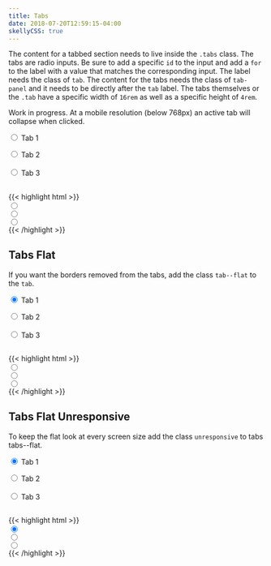 ```yaml
---
title: Tabs
date: 2018-07-20T12:59:15-04:00
skellyCSS: true
---
```

The content for a tabbed section needs to live inside the `.tabs` class. The tabs are radio inputs.
Be sure to add a specific `id` to the input and add a `for` to the label with a value that matches the
corresponding input. The label needs the class of `tab`.
The content for the tabs needs the class of `tab-panel` and it needs to be directly after the `tab` label.
The tabs themselves or the `.tab` have a specific width of `16rem` as well as a specific
height of `4rem`.

Work in progress. At a mobile resolution (below 768px) an active tab will collapse when clicked. 

<div class="tabs">
  <!-- Tab 1 -->
  <input type="radio" id="tab-input-a" name="tabs" checked>
  <label for="tab-input-a" class="tab">
    <i class="pi-folder-open" focusable="false" aria-hidden="hidden"></i> Tab 1
  </label>
  <div class="tab-panel">
    <p class="skeleton" data-lines="6"></p>
  </div>

  <!-- Tab 2 -->
  <input type="radio" id="tab-input-b" name="tabs">
  <label for="tab-input-b" class="tab">
    <i class="pi-folder" focusable="false" aria-hidden="hidden"></i> Tab 2
  </label>
  <div class="tab-panel">
    <div class="flex">
      <img class="skeleton-image skeleton-image--lg mb-3">
      <img class="skeleton-image skeleton-image--lg skeleton-image--circle mb-3">
    </div>
  </div>

  <!-- Tab 3 -->
  <input type="radio" id="tab-input-c" name="tabs">
  <label for="tab-input-c" class="tab">
    <i class="pi-users" focusable="false" aria-hidden="hidden"></i> Tab 3
  </label>
  <div class="tab-panel">
    <img class="skeleton-image skeleton-image--lg mb-3">
    <h2 class="skeleton skeleton--md"></h2>
    <p class="skeleton" data-lines="3"></p>
  </div>
</div>

<div class="mt-3 mb-4">
{{< highlight html >}}
<div class="tabs">
  <!-- Tab 1 -->
  <input type="radio" id="tab-input-a" name="tabs" checked>
  <label for="tab-input-a" class="tab">
    <!-- Tab label goes here! -->
  </label>
  <div class="tab-panel">
    <!-- Tab content goes here! -->
  </div>

  <!-- Tab 2 -->
  <input type="radio" id="tab-input-b" name="tabs">
  <label for="tab-input-b" class="tab">
    <!-- Tab label goes here! -->
  </label>
  <div class="tab-panel">
    <!-- Tab content goes here! -->
  </div>

  <!-- Tab 3 -->
  <input type="radio" id="tab-input-c" name="tabs">
  <label for="tab-input-c" class="tab">
    <!-- Tab label goes here! -->
  </label>
  <div class="tab-panel">
    <!-- Tab content goes here! -->
  </div>
</div>
{{< /highlight >}}
</div>


## Tabs Flat

If you want the borders removed from the tabs, add the class `tab--flat` to the `tab`.

<div class="tabs tabs--flat">
  <input type="radio" id="tab-input-2a" name="tabs-2" checked>
  <label for="tab-input-2a" class="tab">
    <i class="pi-folder-open" focusable="false" aria-hidden="hidden"></i> Tab 1
  </label>
  <div class="tab-panel">
    <p class="skeleton" data-lines="6"></p>
  </div>
  <input type="radio" id="tab-input-2b" name="tabs-2">
  <label for="tab-input-2b" class="tab">
    <i class="pi-folder" focusable="false" aria-hidden="hidden"></i> Tab 2
  </label>
  <div class="tab-panel">
    <div class="flex">
      <img class="skeleton-image skeleton-image--lg mb-3">
      <img class="skeleton-image skeleton-image--lg skeleton-image--circle mb-3">
    </div>
  </div>
  <input type="radio" id="tab-input-2c" name="tabs-2">
  <label for="tab-input-2c" class="tab">
    <i class="pi-users" focusable="false" aria-hidden="hidden"></i> Tab 3
  </label>
  <div class="tab-panel">
    <img class="skeleton-image skeleton-image--lg mb-3">
    <h2 class="skeleton skeleton--md"></h2>
    <p class="skeleton" data-lines="3"></p>
  </div>
</div>

<div class="mt-3 mb-4">
{{< highlight html >}}
<div class="tabs tabs--flat">
  <!-- Tab 1 -->
  <input type="radio" id="tab-input-a" name="tabs" checked>
  <label for="tab-input-a" class="tab">
    <!-- Tab label goes here! -->
  </label>
  <div class="tab-panel">
    <!-- Tab content goes here! -->
  </div>

  <!-- Tab 2 -->
  <input type="radio" id="tab-input-b" name="tabs">
  <label for="tab-input-b" class="tab">
    <!-- Tab label goes here! -->
  </label>
  <div class="tab-panel">
    <!-- Tab content goes here! -->
  </div>

  <!-- Tab 3 -->
  <input type="radio" id="tab-input-c" name="tabs">
  <label for="tab-input-c" class="tab">
    <!-- Tab label goes here! -->
  </label>
  <div class="tab-panel">
    <!-- Tab content goes here! -->
  </div>
</div>
{{< /highlight >}}
</div>


## Tabs Flat Unresponsive

To keep the flat look at every screen size add the class `unresponsive` to tabs tabs--flat.

<div class="tabs tabs--flat unresponsive">
  <input type="radio" id="tab-input-ar" name="tabs-r" checked>
  <label for="tab-input-ar" class="tab">
    <i class="pi-folder-open" focusable="false" aria-hidden="hidden"></i> Tab 1
  </label>
  <div class="tab-panel">
    <p class="skeleton" data-lines="6"></p>
  </div>
  <input type="radio" id="tab-input-br" name="tabs-r">
  <label for="tab-input-br" class="tab">
    <i class="pi-folder" focusable="false" aria-hidden="hidden"></i> Tab 2
  </label>
  <div class="tab-panel">
    <div class="flex">
      <img class="skeleton-image skeleton-image--lg mb-3">
      <img class="skeleton-image skeleton-image--lg skeleton-image--circle mb-3">
    </div>
  </div>
  <input type="radio" id="tab-input-cr" name="tabs-r">
  <label for="tab-input-cr" class="tab">
    <i class="pi-users" focusable="false" aria-hidden="hidden"></i> Tab 3
  </label>
  <div class="tab-panel">
    <img class="skeleton-image skeleton-image--lg mb-3">
    <h2 class="skeleton skeleton--md"></h2>
    <p class="skeleton" data-lines="3"></p>
  </div>
</div>

<div class="mt-3 mb-4">
{{< highlight html >}}
<div class="tabs tabs--flat unresponsive">
  <!-- Tab 1 -->
  <input type="radio" id="tab-input-a" name="tabs" checked>
  <label for="tab-input-a" class="tab">
    <!-- Tab label goes here! -->
  </label>
  <div class="tab-panel">
    <!-- Tab content goes here! -->
  </div>

  <!-- Tab 2 -->
  <input type="radio" id="tab-input-b" name="tabs">
  <label for="tab-input-b" class="tab">
    <!-- Tab label goes here! -->
  </label>
  <div class="tab-panel">
    <!-- Tab content goes here! -->
  </div>

  <!-- Tab 3 -->
  <input type="radio" id="tab-input-c" name="tabs">
  <label for="tab-input-c" class="tab">
    <!-- Tab label goes here! -->
  </label>
  <div class="tab-panel">
    <!-- Tab content goes here! -->
  </div>
</div>
{{< /highlight >}}
</div>

